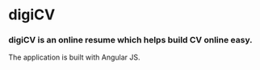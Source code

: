 # digiCV
### digiCV is an online resume which helps build CV online easy.
The application is built with Angular JS.



